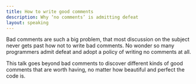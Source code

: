 ```yaml
---
title: How to write good comments
description: Why ‘no comments’ is admitting defeat
layout: speaking
---
```


Bad comments are such a big problem, that most discussion on the subject never gets past how not to write bad comments. No wonder so many programmers admit defeat and adopt a policy of writing no comments at all.

This talk goes beyond bad comments to discover different kinds of good comments that are worth having, no matter how beautiful and perfect the code is.
